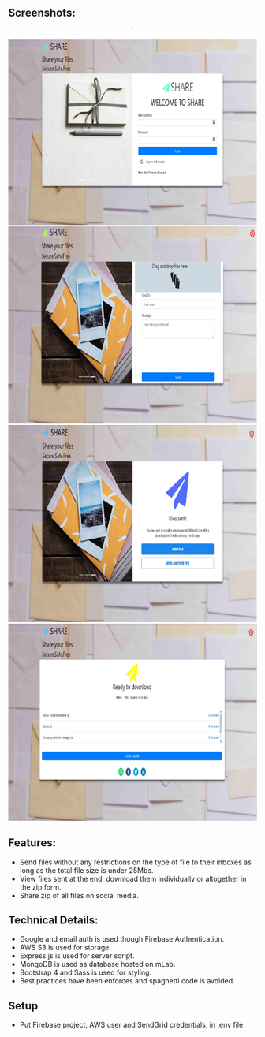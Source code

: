 ## Screenshots:
<img src="screenshots/Screen1.jpg" height="400" width="800">
<img src="screenshots/Screen2.jpg" height="400" width="800">
<img src="screenshots/Screen3.jpg" height="400" width="800">
<img src="screenshots/Screen4.jpg" height="400" width="800">

## Features:
  - Send files without any restrictions on the type of file to their inboxes as long as the total file size is under 25Mbs.
  - View files sent at the end, download them individually or altogether in the zip form.
  - Share zip of all files on social media.

## Technical Details:
  - Google and email auth is used though Firebase Authentication.
  - AWS S3 is used for storage.
  - Express.js is used for server script.
  - MongoDB is used as database hosted on mLab.
  - Bootstrap 4 and Sass is used for styling.
  - Best practices have been enforces and spaghetti code is avoided.
  
## Setup
  - Put Firebase project, AWS user and SendGrid  credentials,  in .env file. 

